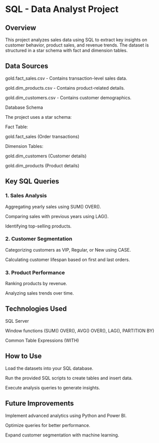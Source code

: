 # SQL - Data Analyst Project

## Overview

This project analyzes sales data using SQL to extract key insights on customer behavior, product sales, and revenue trends. The dataset is structured in a star schema with fact and dimension tables.

## Data Sources

gold.fact_sales.csv - Contains transaction-level sales data.

gold.dim_products.csv - Contains product-related details.

gold.dim_customers.csv - Contains customer demographics.

Database Schema

The project uses a star schema:

Fact Table:

gold.fact_sales (Order transactions)

Dimension Tables:

gold.dim_customers (Customer details)

gold.dim_products (Product details)

## Key SQL Queries

### 1. Sales Analysis

Aggregating yearly sales using SUM() OVER().

Comparing sales with previous years using LAG().

Identifying top-selling products.

### 2. Customer Segmentation

Categorizing customers as VIP, Regular, or New using CASE.

Calculating customer lifespan based on first and last orders.

### 3. Product Performance

Ranking products by revenue.

Analyzing sales trends over time.

## Technologies Used

SQL Server

Window functions (SUM() OVER(), AVG() OVER(), LAG(), PARTITION BY)

Common Table Expressions (WITH)

## How to Use

Load the datasets into your SQL database.

Run the provided SQL scripts to create tables and insert data.

Execute analysis queries to generate insights.

## Future Improvements

Implement advanced analytics using Python and Power BI.

Optimize queries for better performance.

Expand customer segmentation with machine learning.
